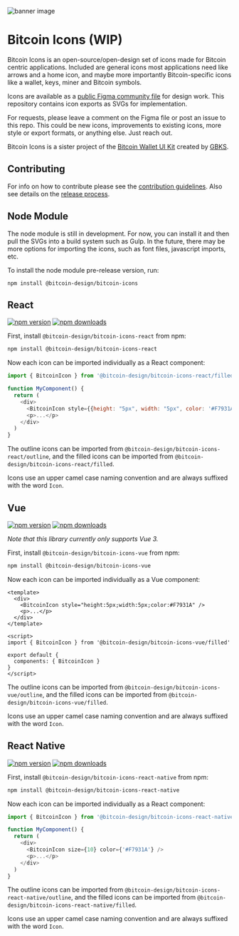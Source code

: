 ![banner image](https://github.com/Bosch-0/Bitcoin-Icons/blob/main/img/Cover.png)

# Bitcoin Icons (WIP)

Bitcoin Icons is an open-source/open-design set of icons made for Bitcoin centric applications. Included are general icons most applications need like arrows and a home icon, and maybe more importantly Bitcoin-specific icons like a wallet, keys, miner and Bitcoin symbols.

Icons are available as a [public Figma community file](https://www.figma.com/community/file/948545404023677970/Bitcoin-icon-set) for design work. This repository contains icon exports as SVGs for implementation.

For requests, please leave a comment on the Figma file or post an issue to this repo. This could be new icons, improvements to existing icons, more style or export formats, or anything else. Just reach out.

Bitcoin Icons is a sister project of the [Bitcoin Wallet UI Kit](https://www.figma.com/file/VB3GQdAnhl8yta44DY3PSV/Bitcoin-Wallet-UI-Kit) created by [GBKS](https://github.com/GBKS).

## Contributing

For info on how to contribute please see the [contribution guidelines](CONTRIBUTING.md). Also see details on the [release process](RELEASES.md).

## Node Module

The node module is still in development. For now, you can install it and then pull
the SVGs into a build system such as Gulp. In the future, there may be more options
for importing the icons, such as font files, javascript imports, etc.

To install the node module pre-release version, run:

```
npm install @bitcoin-design/bitcoin-icons
```

## React

[![npm version](https://img.shields.io/npm/v/@bitcoin-design/bitcoin-icons-react.svg?style=flat-square)](https://www.npmjs.com/package/@bitcoin-design/bitcoin-icons-react)
[![npm downloads](https://img.shields.io/npm/dm/@bitcoin-design/bitcoin-icons-react.svg?style=flat-square)](https://www.npmjs.com/package/@bitcoin-design/bitcoin-icons-react)

First, install `@bitcoin-design/bitcoin-icons-react` from npm:

```sh
npm install @bitcoin-design/bitcoin-icons-react
```

Now each icon can be imported individually as a React component:

```js
import { BitcoinIcon } from '@bitcoin-design/bitcoin-icons-react/filled'

function MyComponent() {
  return (
    <div>
      <BitcoinIcon style={{height: "5px", width: "5px", color: '#F7931A' }} />
      <p>...</p>
    </div>
  )
}
```

The outline icons can be imported from `@bitcoin-design/bitcoin-icons-react/outline`, and the filled icons can be imported from `@bitcoin-design/bitcoin-icons-react/filled`.

Icons use an upper camel case naming convention and are always suffixed with the word `Icon`.


## Vue

[![npm version](https://img.shields.io/npm/v/@bitcoin-design/bitcoin-icons-vue.svg?style=flat-square)](https://www.npmjs.com/package/@bitcoin-design/bitcoin-icons-vue)
[![npm downloads](https://img.shields.io/npm/dm/@bitcoin-design/bitcoin-icons-vue.svg?style=flat-square)](https://www.npmjs.com/package/@bitcoin-design/bitcoin-icons-vue)

*Note that this library currently only supports Vue 3.*

First, install `@bitcoin-design/bitcoin-icons-vue` from npm:

```sh
npm install @bitcoin-design/bitcoin-icons-vue
```

Now each icon can be imported individually as a Vue component:

```vue
<template>
  <div>
    <BitcoinIcon style="height:5px;width:5px;color:#F7931A" />
    <p>...</p>
  </div>
</template>

<script>
import { BitcoinIcon } from '@bitcoin-design/bitcoin-icons-vue/filled'

export default {
  components: { BitcoinIcon }
}
</script>
```

The outline icons can be imported from `@bitcoin-design/bitcoin-icons-vue/outline`, and the filled icons can be imported from `@bitcoin-design/bitcoin-icons-vue/filled`.

Icons use an upper camel case naming convention and are always suffixed with the word `Icon`.

## React Native

[![npm version](https://img.shields.io/npm/v/@bitcoin-design/bitcoin-icons-react-native.svg?style=flat-square)](https://www.npmjs.com/package/@bitcoin-design/bitcoin-icons-react-native)
[![npm downloads](https://img.shields.io/npm/dm/@bitcoin-design/bitcoin-icons-react-native.svg?style=flat-square)](https://www.npmjs.com/package/@bitcoin-design/bitcoin-icons-react-native)

First, install `@bitcoin-design/bitcoin-icons-react-native` from npm:

```sh
npm install @bitcoin-design/bitcoin-icons-react-native
```

Now each icon can be imported individually as a React component:

```js
import { BitcoinIcon } from '@bitcoin-design/bitcoin-icons-react-native/filled'

function MyComponent() {
  return (
    <div>
      <BitcoinIcon size={10} color={'#F7931A'} />
      <p>...</p>
    </div>
  )
}
```

The outline icons can be imported from `@bitcoin-design/bitcoin-icons-react-native/outline`, and the filled icons can be imported from `@bitcoin-design/bitcoin-icons-react-native/filled`.

Icons use an upper camel case naming convention and are always suffixed with the word `Icon`.
